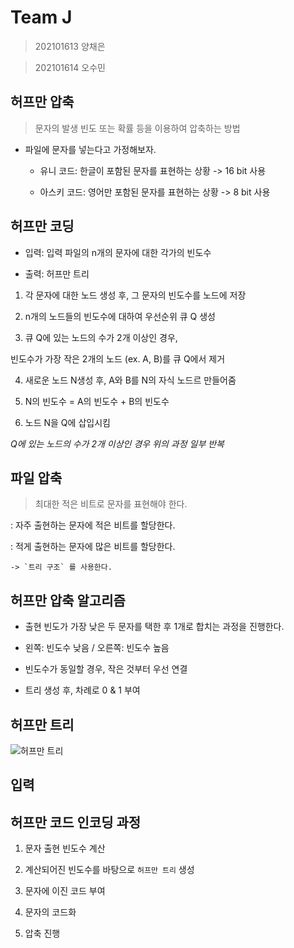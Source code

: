 # Team J
> 202101613 양채은

> 202101614 오수민

## 허프만 압축

> 문자의 발생 빈도 또는 확률 등을 이용하여 압축하는 방법


* 파일에 문자를 넣는다고 가정해보자.

  * 유니 코드: 한글이 포함된 문자를 표현하는 상황 -> 16 bit 사용
  
  * 아스키 코드: 영어만 포함된 문자를 표현하는 상황 -> 8 bit 사용


## 허프만 코딩

* 입력: 입력 파일의 n개의 문자에 대한 각가의 빈도수

* 출력: 허프만 트리

1. 각 문자에 대한 노드 생성 후, 그 문자의 빈도수를 노드에 저장

2. n개의 노드들의 빈도수에 대하여 우선순위 큐 Q 생성

3. 큐 Q에 있는 노드의 수가 2개 이상인 경우,

 빈도수가 가장 작은 2개의 노드 (ex. A, B)를 큐 Q에서 제거
 
4. 새로운 노드 N생성 후, A와 B를 N의 자식 노드르 만들어줌

5. N의 빈도수 = A의 빈도수 + B의 빈도수

6. 노드 N을 Q에 삽입시킴

*Q에 있는 노드의 수가 2개 이상인 경우 위의 과정 일부 반복*


## 파일 압축

> 최대한 적은 비트로 문자를 표현해야 한다.

  : 자주 출현하는 문자에 적은 비트를 할당한다.

  : 적게 출현하는 문자에 많은 비트를 할당한다.

    -> `트리 구조` 를 사용한다.
  
  
## 허프만 압축 알고리즘

* 출현 빈도가 가장 낮은 두 문자를 택한 후 1개로 합치는 과정을 진행한다.

* 왼쪽: 빈도수 낮음 / 오른쪽: 빈도수 높음

* 빈도수가 동일할 경우, 작은 것부터 우선 연결

* 트리 생성 후, 차례로 0 & 1 부여


## 허프만 트리
![허프만 트리](https://t1.daumcdn.net/cfile/tistory/99E80B395C34ACB80E)
  
## 입력


## 허프만 코드 인코딩 과정

1. 문자 출현 빈도수 계산

2. 계산되어진 빈도수를 바탕으로 `허프만 트리` 생성

3. 문자에 이진 코드 부여

4. 문자의 코드화

5. 압축 진행

